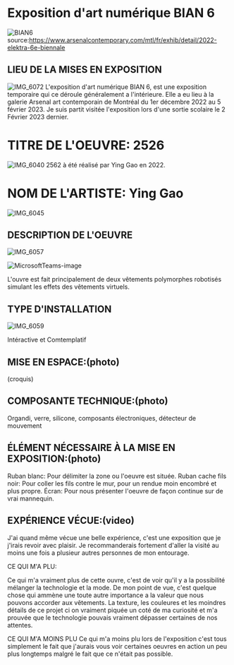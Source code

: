 

# Exposition d'art numérique BIAN 6

![BIAN6](https://user-images.githubusercontent.com/112107428/220931310-bc8ae89e-1925-40b3-a117-588776fda29c.jpg)
source:https://www.arsenalcontemporary.com/mtl/fr/exhib/detail/2022-elektra-6e-biennale

## LIEU DE LA MISES EN EXPOSITION
![IMG_6072](https://user-images.githubusercontent.com/112107428/220931581-3c43f5d1-d0ec-440c-8945-7cb3c8340c94.jpeg)
L'exposition d'art numérique BIAN 6, est une exposition temporaire qui ce déroule généralement a l'intérieure. Elle a eu lieu à la galerie Arsenal art contemporain  de Montréal du 1er décembre 2022 au 5 février 2023. Je suis partit visitée l'exposition lors d'une sortie scolaire le 2 Février 2023 dernier.

# TITRE DE L'OEUVRE: 2526
![IMG_6040](https://user-images.githubusercontent.com/112107428/220964900-05c54639-0855-4bb7-bbf5-5b0abf533de1.jpeg)
 2562 à été réalisé par Ying Gao en 2022.

# NOM DE L'ARTISTE: Ying Gao
![IMG_6045](https://user-images.githubusercontent.com/112107428/220965916-496560c0-b37b-4be7-979c-e3c49ee5d15a.jpeg)

## DESCRIPTION DE L'OEUVRE
![IMG_6057](https://user-images.githubusercontent.com/112107428/220967197-17ccafeb-24d4-4d7f-97c9-839b48caaa84.jpeg)

![MicrosoftTeams-image](https://user-images.githubusercontent.com/112107428/220974043-a50b3fed-544b-44e4-b255-e440d133fe5d.png)

L'ouvre est fait principalement de deux vêtements polymorphes robotisés simulant les effets des vêtements virtuels.

## TYPE D'INSTALLATION
![IMG_6059](https://user-images.githubusercontent.com/112107428/220974594-3c6fe341-4dcf-4e35-a524-060d01713a23.jpeg)

Intéractive et Comtemplatif

## MISE EN ESPACE:(photo)

(croquis)

## COMPOSANTE TECHNIQUE:(photo)

Organdi, verre, silicone, composants électroniques, détecteur de mouvement

## ÉLÉMENT NÉCESSAIRE À LA MISE EN EXPOSITION:(photo)

Ruban blanc: Pour délimiter la zone ou l'oeuvre est située. Ruban cache fils noir: Pour coller les fils contre le mur, pour un rendue moin encombré et plus propre. Écran: Pour nous présenter l'oeuvre de façon continue sur de vrai mannequin.

## EXPÉRIENCE VÉCUE:(video)

J'ai quand même vécue une belle expérience, c'est une exposition que je j'irais revoir avec plaisir. Je recommanderais fortement d'aller la visité au moins une fois a plusieur autres personnes de mon entourage.

CE QUI M'A PLU:

Ce qui m'a vraiment plus de cette ouvre, c'est de voir qu'il y a la possibilité mélanger la technologie et la mode. De mon point de vue, c'est quelque chose qui ammène une toute autre importance a la valeur que nous pouvons accorder aux vêtements. La texture, les couleures et les moindres détails de ce projet ci on vraiment piquée un coté de ma curiosité et m'a prouvée que le technologie pouvais vraiment dépasser certaines de nos attentes.

CE QUI M'A MOINS PLU Ce qui m'a moins plu lors de l'exposition c'est tous simplement le fait que j'aurais vous voir certaines oeuvres en action un peu plus longtemps malgré le fait que ce n'était pas possible.

